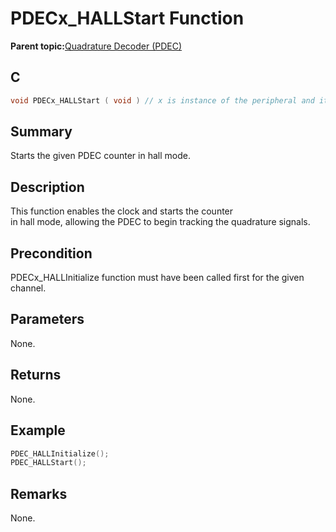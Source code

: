 # PDECx\_HALLStart Function

**Parent topic:**[Quadrature Decoder \(PDEC\)](GUID-6A3DDAF4-F27F-43B4-915E-750B2707BF64.md)

## C

```c
void PDECx_HALLStart ( void ) // x is instance of the peripheral and it is applicable only for devices having multiple instances of the peripheral.
```

## Summary

Starts the given PDEC counter in hall mode.

## Description

This function enables the clock and starts the counter<br />in hall mode, allowing the PDEC to begin tracking the quadrature signals.

## Precondition

PDECx\_HALLInitialize function must have been called first for the given channel.

## Parameters

None.

## Returns

None.

## Example

```c
PDEC_HALLInitialize();
PDEC_HALLStart();
```

## Remarks

None.

